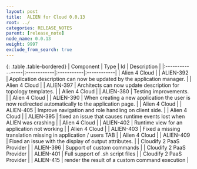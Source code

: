 ```yaml
---
layout: post
title:  ALIEN for Cloud 0.0.13
root: ../
categories: RELEASE_NOTES
parent: [release_note]
node_name: 0.0.13
weight: 9997
exclude_from_search: true
---
```


{: .table .table-bordered}
| Component        | Type        | Id         | Description |
|:-----------------|:------------|:-----------|:------------|
| <span class="text-success"> Alien 4 Cloud</span> | <i class="fa fa-plus text-success"></i> | ALIEN-392 | Application description can now be updated by the application manager. |
| <span class="text-success"> Alien 4 Cloud</span> | <i class="fa fa-plus text-success"></i> | ALIEN-397 | Architects can now update description for topology templates. |
| <span class="text-success"> Alien 4 Cloud</span> | <i class="fa fa-level-up text-primary"></i> | ALIEN-380 | Testing improvements. |
| <span class="text-success"> Alien 4 Cloud</span> | <i class="fa fa-level-up text-primary"></i> | ALIEN-390 | When creating a new application the user is now redirected automatically to the application page. |
| <span class="text-success"> Alien 4 Cloud</span> | <i class="fa fa-level-up text-primary"></i> | ALIEN-405 | Improve navigation and role handling on client side. |
| <span class="text-success"> Alien 4 Cloud</span> | <i class="fa fa-bug text-danger"></i> | ALIEN-395 | fixed an issue that causes runtime events lost when ALIEN was crashing |
| <span class="text-success"> Alien 4 Cloud</span> | <i class="fa fa-bug text-danger"></i> | ALIEN-402 | Runtime view for an application not working |
| <span class="text-success"> Alien 4 Cloud</span> | <i class="fa fa-bug text-danger"></i> | ALIEN-403 | Fixed a missing translation missing in application / users TAB |
| <span class="text-success"> Alien 4 Cloud</span> | <i class="fa fa-bug text-danger"></i> | ALIEN-409 | Fixed an issue with the display of output attributes. |
| <span class="text-primary"> Cloudify 2 PaaS Provider</span> | <i class="fa fa-plus text-success"></i> | ALIEN-396 | Support of custom commands |
| <span class="text-primary"> Cloudify 2 PaaS Provider</span> | <i class="fa fa-plus text-success"></i> | ALIEN-401 | Full support of .sh script files |
| <span class="text-primary"> Cloudify 2 PaaS Provider</span> | <i class="fa fa-plus text-success"></i> | ALIEN-415 | render the result of a custom command execution |
